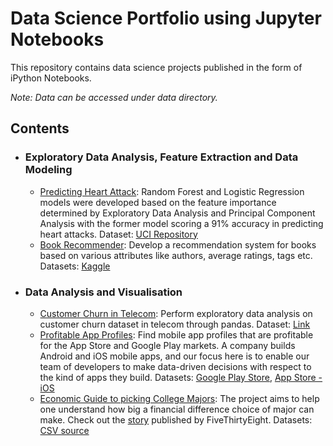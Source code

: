# Data Science Portfolio using Jupyter Notebooks
This repository contains data science projects published in the form of iPython Notebooks.

_Note: Data can be accessed under data directory._

## Contents

- ### Exploratory Data Analysis, Feature Extraction and Data Modeling
	- [Predicting Heart Attack](https://github.com/durgeshM-ai/Data-Science-Projects/blob/r-code/r-code/Predicting%20Heart%20Attack.Rmd): Random Forest and Logistic Regression models were developed based on the feature importance determined by Exploratory Data Analysis and Principal Component Analysis with the former model scoring a 91% accuracy in predicting heart attacks. Dataset: [UCI Repository](https://archive.ics.uci.edu/ml/datasets/Heart+Disease)
	- [Book Recommender](python_notebooks/Book_Recommender_Mishra_Durgesh.ipynb): Develop a recommendation system for books based on various attributes like authors, average ratings, tags etc. Datasets: [Kaggle](https://www.kaggle.com/zygmunt/goodbooks-10k)

- ### Data Analysis and Visualisation
	- [Customer Churn in Telecom](https://github.com/durgeshM-ai/Data-Science-Projects/blob/master/python_notebooks/EDA.pandas%20-%20customer%20churn.ipynb): Perform exploratory data analysis on customer churn dataset in telecom through pandas. Dataset: [Link](https://github.com/durgeshM-ai/Data-Science-Projects/blob/durgeshM-ai-patch-1/datasets/telecom_churn_csv.csv)
	- [Profitable App Profiles](python_notebooks/ProfitableAppProfiles.ipynb): Find mobile app profiles that are profitable for the App Store and Google Play markets. A company builds Android and iOS mobile apps, and our focus here is to enable our team of developers to make data-driven decisions with respect to the kind of apps they build. Datasets: [Google Play Store](https://www.kaggle.com/lava18/google-play-store-apps), [App Store - iOS]()
	- [Economic Guide to picking College Majors](https://github.com/durgeshM-ai/Data-Science-Projects/blob/master/python_notebooks/Econ%20College%20Major.ipynb): The project aims to help one understand how big a financial difference choice of major can make. Check out the [story](https://fivethirtyeight.com/features/the-economic-guide-to-picking-a-college-major/) published by FiveThirtyEight. Datasets: [CSV source](https://github.com/fivethirtyeight/data/blob/master/college-majors/recent-grads.csv)
